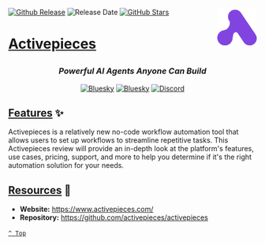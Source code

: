 <a name="top" href="docker-compose.yml" target="_blank"><img height="80" align="right" src="assets/icon.png" alt="Activepieces" /></a>

[![Github Release][github-release]](https://github.com/activepieces/activepieces/releases/tag/0.62.0)
![Release Date][release-date]
[![GitHub Stars][github-stars]](https://github.com/activepieces/activepieces/)

<h1>

[Activepieces](docker-compose.yml)

</h1>

<div align="center">

### _Powerful AI Agents Anyone Can Build_

<a href="https://bsky.app/profile/aever.au" target="_blank"><img alt="Bluesky" src="https://img.shields.io/badge/Bluesky-0085ff?style=flat-square&logo=bluesky&logoColor=white" /></a>
<a href="mailto:github.discharge208@passfwd.com" target="_blank"><img alt="Bluesky" src="https://img.shields.io/badge/Email-00B4F0?style=flat-square&logo=maildotru&logoColor=white" /></a>
<a href="https://discord.com/users/146165361333633024" target="_blank"><img alt="Discord" src="https://img.shields.io/badge/Discord-5865f2?style=flat-square&logo=discord&logoColor=white" /></a>

</div>

## [Features](#top) ✨

Activepieces is a relatively new no-code workflow automation tool that allows users to set up workflows to streamline repetitive tasks. This Activepieces review will provide an in-depth look at the platform's features, use cases, pricing, support, and more to help you determine if it's the right automation solution for your needs.

## [Resources](#top) 📖

* **Website:** https://www.activepieces.com/
* **Repository:** https://github.com/activepieces/activepieces

[`^ Top`](#top)




[github-release]: https://img.shields.io/github/v/release/activepieces/activepieces?style=flat-square&labelColor=31383f
[release-date]: https://img.shields.io/github/release-date/activepieces/activepieces?style=flat-square&labelColor=31383f
[github-stars]: https://img.shields.io/github/stars/activepieces/activepieces
